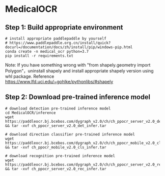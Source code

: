 # MedicalOCR
## Step 1: Build appropriate environment
```commandline
# install appropriate paddlepaddle by yourself
# https://www.paddlepaddle.org.cn/install/quick?docurl=/documentation/docs/zh/install/pip/windows-pip.html
conda create -n medical_ocr python=3.7
pip install -r requirements.txt
```
Note: If you have something wrong with "from shapely.geometry import Polygon"，uninstall shapely and install appropriate shapely version using whl package. Reference https://www.lfd.uci.edu/~gohlke/pythonlibs/#shapely

## Step 2: Download pre-trained inference model
```commandline
# download detection pre-trained inference model
cd MedicalOCR/inference
wget https://paddleocr.bj.bcebos.com/dygraph_v2.0/ch/ch_ppocr_server_v2.0_det_infer.tar && tar -xvf ch_ppocr_server_v2.0_det_infer.tar

# download direction classifier pre-trained inference model
wget https://paddleocr.bj.bcebos.com/dygraph_v2.0/ch/ch_ppocr_mobile_v2.0_cls_infer.tar && tar -xvf ch_ppocr_mobile_v2.0_cls_infer.tar

# download recognition pre-trained inference model
wget https://paddleocr.bj.bcebos.com/dygraph_v2.0/ch/ch_ppocr_server_v2.0_rec_infer.tar && tar -xvf ch_ppocr_server_v2.0_rec_infer.tar
```